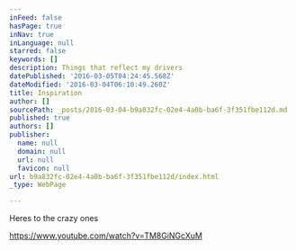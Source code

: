 ```yaml
---
inFeed: false
hasPage: true
inNav: true
inLanguage: null
starred: false
keywords: []
description: Things that reflect my drivers
datePublished: '2016-03-05T04:24:45.568Z'
dateModified: '2016-03-04T06:10:49.260Z'
title: Inspiration
author: []
sourcePath: _posts/2016-03-04-b9a832fc-02e4-4a0b-ba6f-3f351fbe112d.md
published: true
authors: []
publisher:
  name: null
  domain: null
  url: null
  favicon: null
url: b9a832fc-02e4-4a0b-ba6f-3f351fbe112d/index.html
_type: WebPage

---
```

Heres to the crazy ones

https://www.youtube.com/watch?v=TM8GiNGcXuM